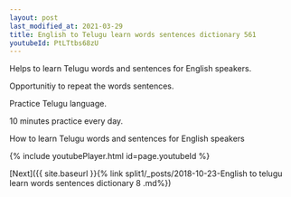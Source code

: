 ```yaml
---
layout: post
last_modified_at: 2021-03-29
title: English to Telugu learn words sentences dictionary 561 
youtubeId: PtLTtbs68zU
---
```

 
 
Helps to learn Telugu words and sentences for English speakers.

Opportunitiy to repeat the words sentences. 

Practice Telugu language. 
 
10 minutes practice every day. 
 
How to learn Telugu words and sentences for English speakers 
 
{% include youtubePlayer.html id=page.youtubeId %}
 
 
[Next]({{ site.baseurl }}{% link  split1/_posts/2018-10-23-English to telugu learn words sentences dictionary 8 .md%})
 
